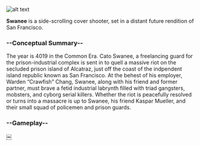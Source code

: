 ![alt text](http://i.imgur.com/XyZsxcF.gif)


**Swanee** is a side-scrolling cover shooter, set in a distant future rendition of San Francisco.

### --Conceptual Summary--
The year is 4019 in the Common Era.  Cato Swanee, a freelancing guard for the prison-industrial complex is sent in to quell a massive  riot on the secluded prison island of Alcatraz, just off the coast of the indpendent island republic known as San Francisco.  At the behest of his employer, Warden “Crawfish” Chang, Swanee, along with his friend and former partner, must brave a fetid industrial labrynth filled with triad gangsters, mobsters, and cyborg serial killers.  Whether the riot is peacefully resolved or turns into a massacre is up to Swanee, his friend Kaspar Mueller, and their small squad of policemen and prison guards.

### --Gameplay--




￼
